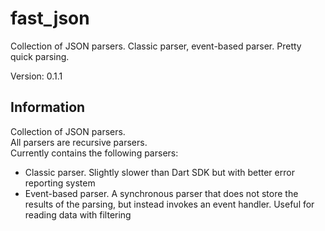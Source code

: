 # fast_json

Collection of JSON parsers. Classic parser, event-based parser. Pretty quick parsing.

Version: 0.1.1

## Information

Collection of JSON parsers.  
All parsers are recursive parsers.  
Currently contains the following parsers:

- Classic parser. Slightly slower than Dart SDK but with better error reporting system
- Event-based parser. A synchronous parser that does not store the results of the parsing, but instead invokes an event handler. Useful for reading data with filtering
